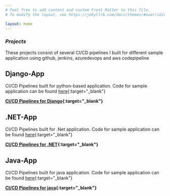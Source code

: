 ```yaml
---
# Feel free to add content and custom Front Matter to this file.
# To modify the layout, see https://jekyllrb.com/docs/themes/#overriding-theme-defaults

layout: home
---
```



### _Projects_
These projects consist of several CI/CD pipelines I built for different sample application using github, jenkins, azuredevops and aws codepipeline


## Django-App

CI/CD Pipelines built for python-based application. Code for sample application can be found [here](https://github.com/goekezie/djangoSampleApp){:target="_blank"}
 
**[CI/CD Pipelines for Django](https://github.com/goekezie/theCommitted/tree/main/Django-app){:target="_blank"}**


## .NET-App

CI/CD Pipelines built for .Net application. Code for sample application can be found [here](https://github.com/goekezie/mslearn-tailspin-spacegame-web){:target="_blank"}
 
**[CI/CD Pipelines for .NET](https://github.com/goekezie/theCommitted/tree/main/Net-app){:target="_blank"}**


## Java-App

CI/CD Pipelines built for java application. Code for sample application can be found [here](https://github.com/goekezie/javasample){:target="_blank"}
 
**[CI/CD Pipelines for java](https://github.com/goekezie/theCommitted/tree/main/Java-app){:target="_blank"}**



